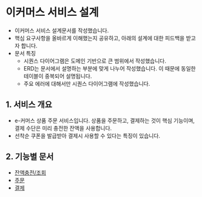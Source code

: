 # 이커머스 서비스 설계
- 이커머스 서비스 설계문서를 작성했습니다.
- 핵심 요구사항을 올바르게 이해했는지 공유하고, 아래의 설계에 대한 피드백을 받고자 합니다.
- 문서 특징
  - 시퀀스 다이어그램은 도메인 기반으로 큰 범위에서 작성했습니다.
  - ERD는 문서에서 설명하는 부분에 맞게 나누어 작성했습니다. 이 때문에 동일한 테이블이 중복되어 설명됩니다.
  - 주요 에러에 대해서만 시퀀스 다이어그램에 작성했습니다.
  
## 1. 서비스 개요
- e-커머스 상품 주문 서비스입니다. 상품을 주문하고, 결제하는 것이 핵심 기능이며, 결제 수단은 미리 충전한 잔액을 사용합니다.
- 선착순 쿠폰을 발급받아 결제시 사용할 수 있다는 특징이 있습니다.

## 2. 기능별 문서
- [잔액충전/조회](./charge.md)
- [주문](./order.md)
- [결제](./payment.md)
